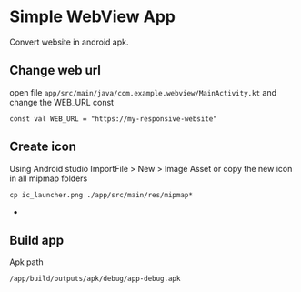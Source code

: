 # Simple WebView App

Convert website in android apk.


## Change web url

open file ``app/src/main/java/com.example.webview/MainActivity.kt`` and change the WEB_URL const

```
const val WEB_URL = "https://my-responsive-website"
```
## Create icon

Using Android studio
ImportFile > New > Image Asset
or copy the new icon in all mipmap folders
```
cp ic_launcher.png ./app/src/main/res/mipmap*
```
- 

## Build app

Apk path
```
/app/build/outputs/apk/debug/app-debug.apk
```
